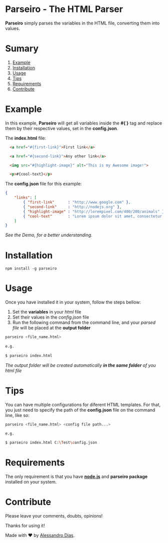 Parseiro - The HTML Parser
======================

**Parseiro** simply parses the variables in the HTML file, converting them into values.


# Sumary

1. [Example](#example)
2. [Installation](#installation)
3. [Usage](#usage)
4. [Tips](#tips)
5. [Requirements](#requirements)
6. [Contribute](#contribute)


# Example

In this example, **Parseiro** will get all variables inside the **#{  }** tag and replace them by their respective values, set in the **config.json**.

The **index.html** file:
```html
  <a href="#{first-link}">First link</a>

  <a href="#{second-link}">Any other link</a>

  <img src="#{highlight-image}" alt="This is my Awesome image!">

  <p>#{cool-text}</p>
```

The **config.json** file for this example:
```json
{
    "links": [
        { "first-link"      : "http://www.google.com" },
        { "second-link"     : "http://nodejs.org" },
        { "highlight-image" : "http://lorempixel.com/400/200/animals" },
        { "cool-text"       : "Lorem ipsum dolor sit amet, consectetur adipisicing elit." }
    ]
}
```
*See the Demo, for a better understanding.*


# Installation

```shell
npm install -g parseiro
```


# Usage

Once you have installed it in your system, follow the steps bellow:

1. Set the **variables** in your *html* file
2. Set their values in the *config.json* file
3. Run the following command from the command line, and your *parsed file* will be placed at the **output folder**

```bash
parseiro <file_name.html>
  
e.g. 
  
$ parseiro index.html
```

*The output folder will be created automatically __in the same folder__ of you html file*


# Tips

You can have multiple configurations for diferent HTML templates. For that, you just need to specify the path of the **config.json** file on the command line, like so:

```bash
parseiro <file_name.html> <config file path...>
  
e.g.

$ parseiro index.html C:\Test\config.json
```

# Requirements

The only requirement is that you have **[node.js](http://nodejs.org/)** and **parseiro package** installed on your system.

# Contribute

Please leave your comments, doubts, opinions!

Thanks for using it!

Made with ♥ by [Alessandro Dias](https://www.facebook.com/ale.bruno.dias).
